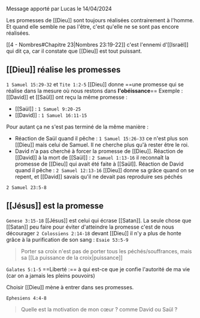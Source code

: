 Message apporté par Lucas le 14/04/2024

Les promesses de [[Dieu]] sont toujours réalisées contrairement à l'homme. Et quand elle semble ne pas l'être, c'est qu'elle ne se sont pas encore réalisées.

[[4 - Nombres#Chapitre 23|Nombres 23:19-22]] c'est l'ennemi d'[[Israël]] qui dit ça, car il constate que [[Dieu]] est tout puissant.
## [[Dieu]] réalise les promesses
`1 Samuel 15:29-32` et `Tite 1:2-5`
[[Dieu]] donne ==une promesse qui se réalise dans la mesure où nous restons dans **l'obéissance**==
Exemple : [[David]] et [[Saül]] ont reçu la même promesse :
- [[Saül]] : `1 Samuel 9:20-25`
- [[David]] : `1 Samuel 16:11-15`

Pour autant ça ne s'est pas terminé de la même manière :
- Réaction de Saül quand il pêche : `1 Samuel 15:26-33` ce n'est plus son [[Dieu]] mais celui de Samuel. Il ne cherche plus qu'à rester être le roi.
- David n'a pas cherché à forcer la promesse de [[Dieu]]. Réaction de [[David]] à la mort de [[Saül]] : `2 Samuel 1:13-16` il reconnaît la promesse de [[Dieu]] qui avait été faite à [[Saül]]. Réaction de David quand il pêche : `2 Samuel 12:13-16` [[Dieu]] donne sa grâce quand on se repent, et [[David]] savais qu'il ne devait pas reproduire ses péchés

`2 Samuel 23:5-8` 
## [[Jésus]] est la promesse
`Genese 3:15-18` [[Jésus]] est celui qui écrase [[Satan]]. La seule chose que [[Satan]] peu faire pour éviter d'atteindre la promesse c'est de nous décourager
`2 Colossiens 2:14-18` devant [[Dieu]] il n'y a plus de honte grâce à la purification de son sang : `Esaie 53:5-9`

> Porter sa croix n'est pas de porter tous les péchés/souffrances, mais sa [[La puissance de la croix|puissance]]

`Galates 5:1-5` 
==Liberté :== à qui est-ce que je confie l'autorité de ma vie (car on a jamais les pleins pouvoirs)

Choisir [[Dieu]] mène à entrer dans ses promesses.

`Ephesiens 4:4-8`

> Quelle est la motivation de mon cœur ? comme David ou Saül ?